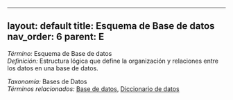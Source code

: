
---
layout: default
title: Esquema de Base de datos
nav_order: 6
parent: E
---

*Término:* Esquema de Base de datos  
*Definición:* Estructura lógica que define la organización y relaciones entre los datos en una base de datos.

*Taxonomía:* Bases de Datos  
*Términos relacionados:* [Base de datos](https://maleniski.github.io/diccionario-angl-tec-mx/docs/alfabeticamente/B/base-de-datos/), [Diccionario de datos](https://maleniski.github.io/diccionario-angl-tec-mx/docs/alfabeticamente/D/diccionario-de-datos/)
